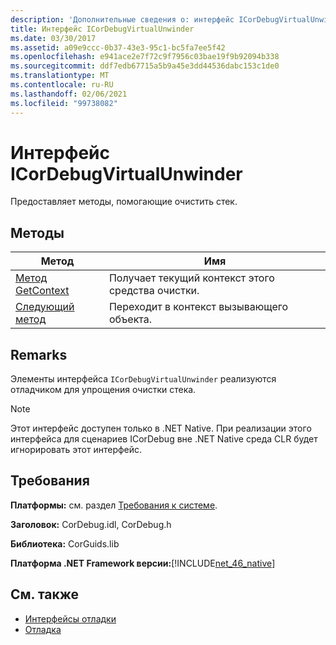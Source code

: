 ```yaml
---
description: 'Дополнительные сведения о: интерфейс ICorDebugVirtualUnwinder'
title: Интерфейс ICorDebugVirtualUnwinder
ms.date: 03/30/2017
ms.assetid: a09e9ccc-0b37-43e3-95c1-bc5fa7ee5f42
ms.openlocfilehash: e941ace2e7f72c9f7956c03bae19f9b92094b338
ms.sourcegitcommit: ddf7edb67715a5b9a45e3dd44536dabc153c1de0
ms.translationtype: MT
ms.contentlocale: ru-RU
ms.lasthandoff: 02/06/2021
ms.locfileid: "99738082"
---
```

# <a name="icordebugvirtualunwinder-interface"></a>Интерфейс ICorDebugVirtualUnwinder

Предоставляет методы, помогающие очистить стек.  
  
## <a name="methods"></a>Методы  
  
|Метод|Имя|  
|------------|----------|  
|[Метод GetContext](icordebugvirtualunwinder-getcontext-method.md)|Получает текущий контекст этого средства очистки.|  
|[Следующий метод](icordebugvirtualunwinder-next-method.md)|Переходит в контекст вызывающего объекта.|  
  
## <a name="remarks"></a>Remarks  

 Элементы интерфейса `ICorDebugVirtualUnwinder` реализуются отладчиком для упрощения очистки стека.  
  
> [!NOTE]
> Этот интерфейс доступен только в .NET Native. При реализации этого интерфейса для сценариев ICorDebug вне .NET Native среда CLR будет игнорировать этот интерфейс.  
  
## <a name="requirements"></a>Требования  

 **Платформы:** см. раздел [Требования к системе](../../get-started/system-requirements.md).  
  
 **Заголовок:** CorDebug.idl, CorDebug.h  
  
 **Библиотека:** CorGuids.lib  
  
 **Платформа .NET Framework версии:**[!INCLUDE[net_46_native](../../../../includes/net-46-native-md.md)]  
  
## <a name="see-also"></a>См. также

- [Интерфейсы отладки](debugging-interfaces.md)
- [Отладка](index.md)
